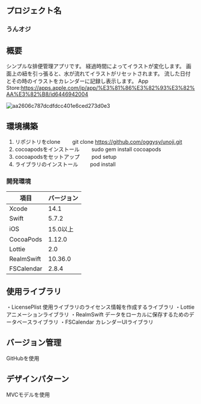 ## プロジェクト名
### うんオジ

## 概要
シンプルな排便管理アプリです。
経過時間によってイラストが変化します。
画面上の紐を引っ張ると、水が流れてイラストがリセットされます。
流した日付とその時のイラストをカレンダーに記録し表示します。
App Store:https://apps.apple.com/jp/app/%E3%81%86%E3%82%93%E3%82%AA%E3%82%B8/id6446942004

![aa2606c787dcdfdcc401e6ced273d0e3](https://user-images.githubusercontent.com/93628118/229288098-6a6e4cae-c0e4-471d-8445-fab70bb50fea.gif)

## 環境構築
1. リポジトリをclone
　　git clone https://github.com/oggysy/unoji.git
1. cocoapodsをインストール
　　sudo gem install cocoapods
3. cocoapodsをセットアップ
　　pod setup
4. ライブラリのインストール
　　pod install

### 開発環境
| 項目 | バージョン |
| ---- | -------- |
| Xcode | 14.1 |
| Swift	| 5.7.2 |
| iOS	| 15.0以上 |
| CocoaPods	| 1.12.0 |
| Lottie | 2.0 |
| RealmSwift | 10.36.0 |
| FSCalendar | 2.8.4 |

## 使用ライブラリ
・LicensePlist
使用ライブラリのライセンス情報を作成するライブラリ
・Lottie
アニメーションライブラリ
・RealmSwift
データをローカルに保存するためのデータベースライブラリ
・FSCalendar
カレンダーUIライブラリ

## バージョン管理
GitHubを使用
## デザインパターン
MVCモデルを使用
